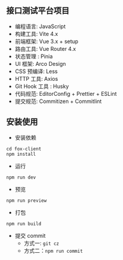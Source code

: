 ## 接口测试平台项目

- 编程语言: JavaScript
- 构建工具: Vite 4.x
- 前端框架: Vue 3.x + setup
- 路由工具: Vue Router 4.x
- 状态管理 : Pinia
- UI 框架: Arco Design
- CSS 预编译: Less
- HTTP 工具: Axios
- Git Hook 工具 : Husky
- 代码规范: EditorConfig + Prettier + ESLint
- 提交规范: Commitizen + Commitlint

## 安装使用

- 安装依赖

```shell
cd fox-client
npm install
```

- 运行

```shell
npm run dev
```

- 预览

```shell
npm run preview
```

- 打包

```shell
npm run build
```

- 提交 commit
  - 方式一: `git cz`
  - 方式二：`npm run commit`
